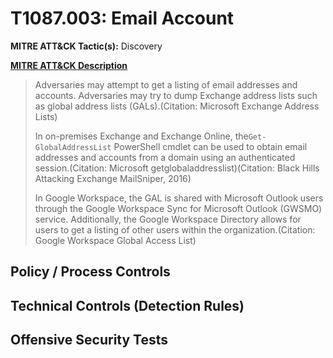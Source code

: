 # T1087.003: Email Account
**MITRE ATT&CK Tactic(s):** Discovery

**[MITRE ATT&CK Description](https://attack.mitre.org/techniques/T1087/003)**
<blockquote>Adversaries may attempt to get a listing of email addresses and accounts. Adversaries may try to dump Exchange address lists such as global address lists (GALs).(Citation: Microsoft Exchange Address Lists)

In on-premises Exchange and Exchange Online, the<code>Get-GlobalAddressList</code> PowerShell cmdlet can be used to obtain email addresses and accounts from a domain using an authenticated session.(Citation: Microsoft getglobaladdresslist)(Citation: Black Hills Attacking Exchange MailSniper, 2016)

In Google Workspace, the GAL is shared with Microsoft Outlook users through the Google Workspace Sync for Microsoft Outlook (GWSMO) service. Additionally, the Google Workspace Directory allows for users to get a listing of other users within the organization.(Citation: Google Workspace Global Access List)</blockquote>
## Policy / Process Controls
## Technical Controls (Detection Rules)

## Offensive Security Tests
